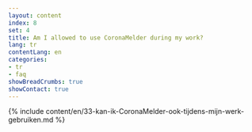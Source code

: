 ```yaml
---
layout: content
index: 8
set: 4
title: Am I allowed to use CoronaMelder during my work?
lang: tr
contentLang: en
categories:
- tr
- faq
showBreadCrumbs: true
showContact: true
---
```

{% include content/en/33-kan-ik-CoronaMelder-ook-tijdens-mijn-werk-gebruiken.md %}
